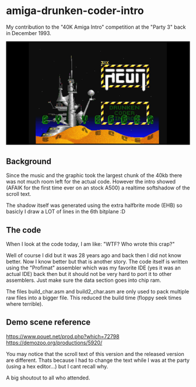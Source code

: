 # amiga-drunken-coder-intro

My contribution to the "40K Amiga Intro" competition at the "Party 3" back in December 1993.

![Screenshot](https://github.com/LutzGrosshennig/amiga-drunken-coder-intro/blob/main/images/Screenshot.jpg)

## Background

Since the music and the graphic took the largest chunk of the 40kb there was not much room left for the actual
code. However the intro showed (AFAIK for the first time ever on an stock A500) a realtime softshadow of the scroll text.

The shadow itself was generated using the extra halfbrite mode (EHB) so basicly I draw a LOT of lines in the 6th bitplane :D

## The code

When I look at the code today, I am like: "WTF? Who wrote this crap?" 

Well of course I did but it was 28 years ago and back then I did not know better. Now I know better but that is another story.
The code itself is written using the "Profimat" assembler which was my favorite IDE (yes it was an actual IDE) back then but it should not be very hard to port it to other assemblers.
Just make sure the data section goes into chip ram.

The files build_char.asm and build2_char.asm are only used to pack multiple raw files into a bigger file. This reduced the build time (floppy seek times where terrible).

## Demo scene reference

https://www.pouet.net/prod.php?which=72798
https://demozoo.org/productions/5920/

You may notice that the scroll text of this version and the released version are different. 
Thats because I had to change the text while I was at the party (using a hex editor...) but I cant recall why.

A big shoutout to all who attended.
